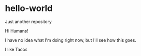# hello-world
Just another repository

Hi Humans!

I have no idea what I'm doing right now, but I'll see how this goes.

I like Tacos

